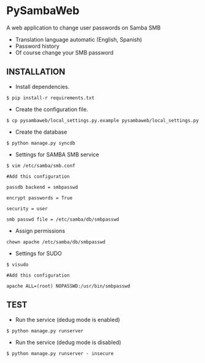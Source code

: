 PySambaWeb
==========

A web application to change user passwords on Samba SMB

* Translation language automatic (English, Spanish)
* Password history
* Of course change your SMB password

INSTALLATION
------------
- Install dependencies.

`$ pip install-r requirements.txt`

- Create the configuration file.

`$ cp pysambaweb/local_settings.py.example pysambaweb/local_settings.py`

- Create the database

`$ python manage.py syncdb`

- Settings for SAMBA SMB service

`$ vim /etc/samba/smb.conf`

`#Add this configuration`

`passdb backend = smbpasswd`

`encrypt passwords = True`

`security = user`

`smb passwd file = /etc/samba/db/smbpasswd`

- Assign permissions

`chown apache /etc/samba/db/smbpasswd`

- Settings for SUDO

`$ visudo`

`#Add this configuration`

`apache ALL=(root) NOPASSWD:/usr/bin/smbpasswd`

TEST
----
- Run the service (dedug mode is enabled)

`$ python manage.py runserver`

- Run the service (dedug mode is disabled)

`$ python manage.py runserver - insecure`

